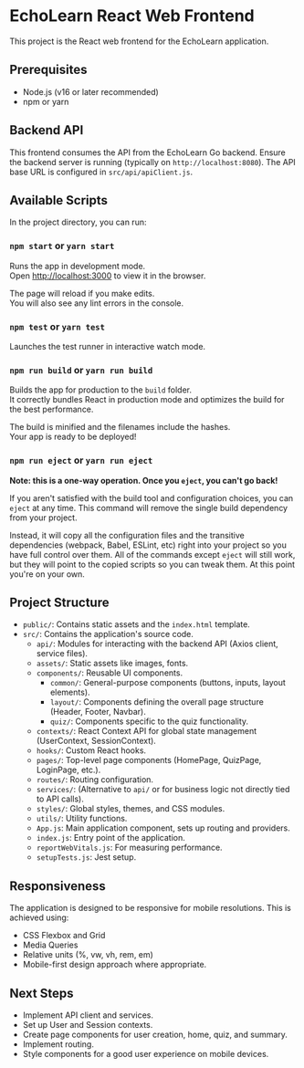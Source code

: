 # EchoLearn React Web Frontend

This project is the React web frontend for the EchoLearn application.

## Prerequisites

- Node.js (v16 or later recommended)
- npm or yarn

## Backend API

This frontend consumes the API from the EchoLearn Go backend. Ensure the backend server is running (typically on `http://localhost:8080`). The API base URL is configured in `src/api/apiClient.js`.

## Available Scripts

In the project directory, you can run:

### `npm start` or `yarn start`

Runs the app in development mode.\
Open [http://localhost:3000](http://localhost:3000) to view it in the browser.

The page will reload if you make edits.\
You will also see any lint errors in the console.

### `npm test` or `yarn test`

Launches the test runner in interactive watch mode.

### `npm run build` or `yarn run build`

Builds the app for production to the `build` folder.\
It correctly bundles React in production mode and optimizes the build for the best performance.

The build is minified and the filenames include the hashes.\
Your app is ready to be deployed!

### `npm run eject` or `yarn run eject`

**Note: this is a one-way operation. Once you `eject`, you can't go back!**

If you aren't satisfied with the build tool and configuration choices, you can `eject` at any time. This command will remove the single build dependency from your project.

Instead, it will copy all the configuration files and the transitive dependencies (webpack, Babel, ESLint, etc) right into your project so you have full control over them. All of the commands except `eject` will still work, but they will point to the copied scripts so you can tweak them. At this point you're on your own.

## Project Structure

- `public/`: Contains static assets and the `index.html` template.
- `src/`: Contains the application's source code.
  - `api/`: Modules for interacting with the backend API (Axios client, service files).
  - `assets/`: Static assets like images, fonts.
  - `components/`: Reusable UI components.
    - `common/`: General-purpose components (buttons, inputs, layout elements).
    - `layout/`: Components defining the overall page structure (Header, Footer, Navbar).
    - `quiz/`: Components specific to the quiz functionality.
  - `contexts/`: React Context API for global state management (UserContext, SessionContext).
  - `hooks/`: Custom React hooks.
  - `pages/`: Top-level page components (HomePage, QuizPage, LoginPage, etc.).
  - `routes/`: Routing configuration.
  - `services/`: (Alternative to `api/` or for business logic not directly tied to API calls).
  - `styles/`: Global styles, themes, and CSS modules.
  - `utils/`: Utility functions.
  - `App.js`: Main application component, sets up routing and providers.
  - `index.js`: Entry point of the application.
  - `reportWebVitals.js`: For measuring performance.
  - `setupTests.js`: Jest setup.

## Responsiveness

The application is designed to be responsive for mobile resolutions. This is achieved using:
- CSS Flexbox and Grid
- Media Queries
- Relative units (%, vw, vh, rem, em)
- Mobile-first design approach where appropriate.

## Next Steps
- Implement API client and services.
- Set up User and Session contexts.
- Create page components for user creation, home, quiz, and summary.
- Implement routing.
- Style components for a good user experience on mobile devices. 